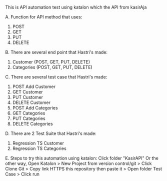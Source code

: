 This is API automation test using katalon which the API from kasirAja

A. Function for API method that uses:
1. POST
2. GET
3. PUT
4. DELETE
   
B. There are several end point that Hastri's made:
1. Customer (POST, GET, PUT, DELETE)
2. Categories (POST, GET, PUT, DELETE)

C. There are several test case that Hastri's made:
1. POST Add Customer
2. GET Customer
3. PUT Customer
4. DELETE Customer
5. POST Add Categories
6. GET Categories
7. PUT Categories
8. DELETE Categories

D. There are 2 Test Suite that Hastri's made:
1. Regression TS Customer
2. Regression TS Categories


E. Steps to try this automation using katalon: Click folder "KasirAPI" Or the other way, Open Katalon > New Project from version control/git > Click Clone Git > Copy link HTTPS this repository then paste it > Open folder Test Case > Click run
